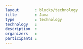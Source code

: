 ```yaml
---
layout       : blocks/technology
title        : Java
type         : technology
technology   :
description  :
organizers   :
participants :
---
```


